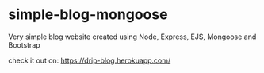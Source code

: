 # simple-blog-mongoose
Very simple blog website created using Node, Express, EJS, Mongoose and Bootstrap

check it out on: https://drip-blog.herokuapp.com/
